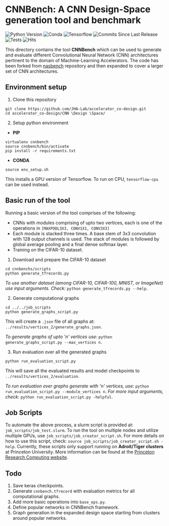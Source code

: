 # CNNBench: A CNN Design-Space generation tool and benchmark

![Python Version](https://img.shields.io/badge/python-v3.8-blue)
![Conda](https://img.shields.io/badge/conda%7Cconda--forge-v4.8.3-blue)
![Tensorflow](https://img.shields.io/badge/tensorflow--gpu-v2.2-orange)
![Commits Since Last Release](https://img.shields.io/github/commits-since/JHA-Lab/cnn_design-space/v0.1/main)
![Tests](https://img.shields.io/badge/tests-passing-brightgreen)
![Hits](https://hits.seeyoufarm.com/api/count/incr/badge.svg?url=https%3A%2F%2Fgithub.com%2FJHA-Lab%2Fcnn_design-space&count_bg=%23FFC401&title_bg=%23555555&icon=&icon_color=%23E7E7E7&title=hits&edge_flat=false)

This directory contains the tool **CNNBench** which can be used to generate and evaluate different Convolutional Neural Network (CNN) architectures pertinent to the domain of Machine-Learning Accelerators. 
The code has been forked from [nasbench](https://github.com/google-research/nasbench) repository and then expanded to cover a larger set of CNN architectures.

## Environment setup

1. Clone this repository
```
git clone https://github.com/JHA-Lab/accelerator_co-design.git
cd accelerator_co-design/CNN \Design \Space/
```
2. Setup python environment  
* **PIP**
```
virtualenv cnnbench
source cnnbench/bin/activate
pip install -r requirements.txt
```  
* **CONDA**
```
source env_setup.sh
```
This installs a GPU version of Tensorflow. To run on CPU, `tensorflow-cpu` can be used instead.

## Basic run of the tool

Running a basic version of the tool comprises of the following:
* CNNs with modules comprising of upto two vertices, each is one of the operations in `[MAXPOOL3X3, CONV1X1, CONV3X3]`
* Each module is stacked three times. A base stem of 3x3 convolution with 128 output channels is used. 
The stack of modules is followed by global average pooling and a final dense softmax layer.
* Training on the CIFAR-10 dataset.

1. Download and prepare the CIFAR-10 dataset
```
cd cnnbenchs/scripts
python generate_tfrecords.py
```

_To use another dataset (among CIFAR-10, CIFAR-100, MNIST, or ImageNet) use input arguments. Check:_ `python generate_tfrecords.py --help`.

2. Generate computational graphs
```
cd ../../job_scripts
python generate_graphs_script.py
```
This will create a `.json` file of all graphs at: `../results/vertices_2/generate_graphs.json`.

_To generate graphs of upto 'n' vertices use:_ `python generate_graphs_script.py --max_vertices n`.

3. Run evaluation over all the generated graphs
```
python run_evaluation_script.py
```
This will save all the evaluated results and model checkpoints to `../results/vertices_2/evaluation`.

_To run evaluation over graphs generate with 'n' vertices, use:_ `python run_evaluation_script.py --module_vertices n`. _For more input arguments, check:_ `python run_evaluation_script.py -helpful`.

## Job Scripts

To automate the above process, a slurm script is provided at: `job_scripts/job_test.slurm`. To run the tool on multiple nodes and utilize multiple GPUs, use `job_scripts/job_creator_script.sh`. 
For more details on how to use this script, check: `source job_scripts/job_creator_script.sh -help`. Currently, these scripts only support running on **Adroit/Tiger clusters** at Princeton University. 
More information can be found at the [Princeton Research Computing website](https://researchcomputing.princeton.edu/systems-and-services/available-systems).

## Todo

1. Save keras checkpoints.
2. Generate `cnnbench.tfrecord` with evaluation metrics for all computational graphs.
3. Add more basic operations into `base_ops.py`.
4. Define popular networks in CNNBench framework.
5. Graph generation in the expanded design space starting from clusters around popular networks.
